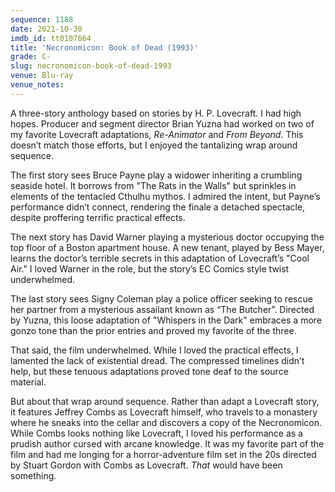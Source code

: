 ```yaml
---
sequence: 1188
date: 2021-10-30
imdb_id: tt0107664
title: 'Necronomicon: Book of Dead (1993)'
grade: C-
slug: necronomicon-book-of-dead-1993
venue: Blu-ray
venue_notes:
---
```


A three-story anthology based on stories by H. P. Lovecraft. I had high hopes. Producer and segment director Brian Yuzna had worked on two of my favorite Lovecraft adaptations, <span data-imdb-id="tt0089885">_Re-Animator_</span> and <span data-imdb-id="tt0091083">_From Beyond_</span>. This doesn’t match those efforts, but I enjoyed the tantalizing wrap around sequence.

<!-- end -->

The first story sees Bruce Payne play a widower inheriting a crumbling seaside hotel. It borrows from "The Rats in the Walls" but sprinkles in elements of the tentacled Cthulhu mythos. I admired the intent, but Payne’s performance didn’t connect, rendering the finale a detached spectacle, despite proffering terrific practical effects.

The next story has David Warner playing a mysterious doctor occupying the top floor of a Boston apartment house. A new tenant, played by Bess Mayer, learns the doctor’s terrible secrets in this adaptation of Lovecraft’s "Cool Air." I loved Warner in the role, but the story’s EC Comics style twist underwhelmed.

The last story sees Signy Coleman play a police officer seeking to rescue her partner from a mysterious assailant known as “The Butcher”. Directed by Yuzna, this loose adaptation of "Whispers in the Dark" embraces a more gonzo tone than the prior entries and proved my favorite of the three.

That said, the film underwhelmed. While I loved the practical effects, I lamented the lack of existential dread. The compressed timelines didn’t help, but these tenuous adaptations proved tone deaf to the source material.

But about that wrap around sequence. Rather than adapt a Lovecraft story, it features Jeffrey Combs as Lovecraft himself, who travels to a monastery where he sneaks into the cellar and discovers a copy of the Necronomicon. While Combs looks nothing like Lovecraft, I loved his performance as a prudish author cursed with arcane knowledge. It was my favorite part of the film and had me longing for a horror-adventure film set in the 20s directed by Stuart Gordon with Combs as Lovecraft. _That_ would have been something.